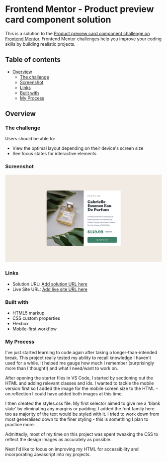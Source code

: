 # Frontend Mentor - Product preview card component solution

This is a solution to the [Product preview card component challenge on Frontend Mentor](https://www.frontendmentor.io/challenges/product-preview-card-component-GO7UmttRfa). Frontend Mentor challenges help you improve your coding skills by building realistic projects. 

## Table of contents

- [Overview](#overview)
  - [The challenge](#the-challenge)
  - [Screenshot](#screenshot)
  - [Links](#links)
  - [Built with](#built-with)
  - [My Process](#my-process)


## Overview

### The challenge

Users should be able to:

- View the optimal layout depending on their device's screen size
- See focus states for interactive elements

### Screenshot

![Desktop Screenshot](./screenshot.jpg)

### Links

- Solution URL: [Add solution URL here](https://your-solution-url.com)
- Live Site URL: [Add live site URL here](https://your-live-site-url.com)

### Built with

- HTML5 markup
- CSS custom properties
- Flexbox
- Mobile-first workflow

### My Process

I've just started learning to code again after taking a longer-than-intended break. This project really tested my ability to recall knowledge I haven't used for a while. It helped me gauge how much I remember (surprisingly more than I thought!) and what I need/want to work on.

After opening the starter files in VS Code, I started by sectioning out the HTML and adding relevant classes and ids. I wanted to tackle the mobile version first so I added the image for the mobile screen size to the HTML - on reflection I could have added both images at this time.

I then created the styles.css file. My first selector aimed to give me a 'blank slate' by eliminating any margins or padding. I added the font family here too as majority of the text would be styled with it. I tried to work down from most generalised down to the finer styling - this is something I plan to practice more.

Admittedly, most of my time on this project was spent tweaking the CSS to reflect the design images as accurately as possible.

Next I'd like to focus on improving my HTML for accessibility and incorporating Javascript into my projects.

